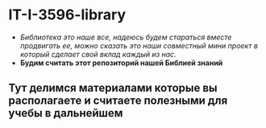 # IT-I-3596-library
   + *Библиотека это наше все, надеюсь будем стараться вместе продвигать ее, можно сказать это наши совместный мини проект в который сделает свой вклад каждый из нас.*
   + **Будим считать этот репозиторий нашей Библией знаний**
## Тут делимся материалами которые вы располагаете и считаете полезными для учебы в дальнейшем
